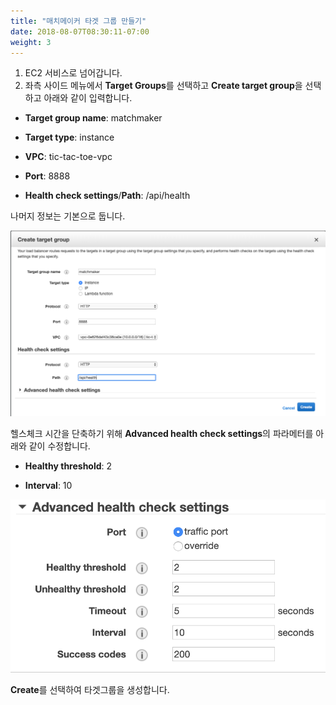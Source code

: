 ```yaml
---
title: "매치메이커 타겟 그룹 만들기"
date: 2018-08-07T08:30:11-07:00
weight: 3
---
```


1. EC2 서비스로 넘어갑니다.
1. 좌측 사이드 메뉴에서 **Target Groups**를 선택하고 **Create target group**을 선택하고 아래와 같이 입력합니다.

* **Target group name**: matchmaker

* **Target type**: instance

* **VPC**: tic-tac-toe-vpc

* **Port**: 8888

* **Health check settings**/**Path**: /api/health

나머지 정보는 기본으로 둡니다.


![Example Service](/images/tic-tac-toe/target_group-matchmaking-1.png)

헬스체크 시간을 단축하기 위해 **Advanced health check settings**의 파라메터를 아래와 같이 수정합니다.

* **Healthy threshold**: 2

* **Interval**: 10

![Example Service](/images/tic-tac-toe/target_group-2.png)

**Create**를 선택하여 타겟그룹을 생성합니다.
